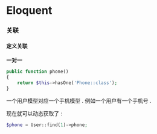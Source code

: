 # Eloquent

### 关联

#### 定义关联

**一对一**

```php
public function phone()
{
    return $this->hasOne('Phone::class');
}
```

一个用户模型对应一个手机模型 . 例如一个用户有一个手机号 . 

现在就可以动态获取了 : 

```php
$phone = User::find(1)->phone;
```



